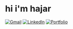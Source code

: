 <h1 align="left">hi i'm hajar</h1>

[![Gmail](https://img.shields.io/badge/Gmail-D14836?style=for-the-badge&logo=gmail&logoColor=white)](mailto:hajar.assim@gmail.com)
[![LinkedIn](https://img.shields.io/badge/LinkedIn-0077B5?style=for-the-badge&logo=linkedin&logoColor=white)](https://www.linkedin.com/in/hajar-assim-29310720b/)
[![Portfolio](https://img.shields.io/badge/hajarassim-000000?style=for-the-badge&logo=About.me&logoColor=white)](https://hajar-assim.github.io/personal_website_minecraft/)

